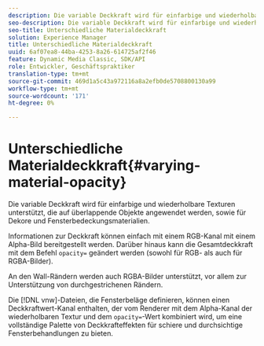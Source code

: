 ```yaml
---
description: Die variable Deckkraft wird für einfarbige und wiederholbare Texturen unterstützt, die auf überlappende Objekte angewendet werden, sowie für Dekore und Fensterbedeckungsmaterialien.
seo-description: Die variable Deckkraft wird für einfarbige und wiederholbare Texturen unterstützt, die auf überlappende Objekte angewendet werden, sowie für Dekore und Fensterbedeckungsmaterialien.
seo-title: Unterschiedliche Materialdeckkraft
solution: Experience Manager
title: Unterschiedliche Materialdeckkraft
uuid: 6af07ea8-44ba-4253-8a26-614725af2f46
feature: Dynamic Media Classic, SDK/API
role: Entwickler, Geschäftspraktiker
translation-type: tm+mt
source-git-commit: 469d1a5c43a972116a8a2efb0de5708800130a99
workflow-type: tm+mt
source-wordcount: '171'
ht-degree: 0%

---
```



# Unterschiedliche Materialdeckkraft{#varying-material-opacity}

Die variable Deckkraft wird für einfarbige und wiederholbare Texturen unterstützt, die auf überlappende Objekte angewendet werden, sowie für Dekore und Fensterbedeckungsmaterialien.

Informationen zur Deckkraft können einfach mit einem RGB-Kanal mit einem Alpha-Bild bereitgestellt werden. Darüber hinaus kann die Gesamtdeckkraft mit dem Befehl `opacity=` geändert werden (sowohl für RGB- als auch für RGBA-Bilder).

An den Wall-Rändern werden auch RGBA-Bilder unterstützt, vor allem zur Unterstützung von durchgestrichenen Rändern.

Die [!DNL vnw]-Dateien, die Fensterbeläge definieren, können einen Deckkraftwert-Kanal enthalten, der vom Renderer mit dem Alpha-Kanal der wiederholbaren Textur und dem `opacity=`-Wert kombiniert wird, um eine vollständige Palette von Deckkrafteffekten für schiere und durchsichtige Fensterbehandlungen zu bieten.

